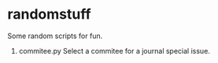 # randomstuff
Some random scripts for fun.

1. commitee.py
Select a commitee for a journal special issue.
